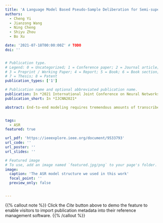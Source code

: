 ```yaml
---
title: 'A Language Model Based Pseudo-Sample Deliberation for Semi-supervised Speech Recognition'
authors:
  - Cheng Yi
  - Jianzong Wang
  - Ning Cheng
  - Shiyu Zhou
  - Bo Xu

date: '2021-07-18T00:00:00Z' # TODO
doi: ''


# Publication type.
# Legend: 0 = Uncategorized; 1 = Conference paper; 2 = Journal article;
# 3 = Preprint / Working Paper; 4 = Report; 5 = Book; 6 = Book section;
# 7 = Thesis; 8 = Patent
publication_types: ['1']

# Publication name and optional abbreviated publication name.
publication: In *2021 International Joint Conference on Neural Networks*
publication_short: In *IJCNN2021*

abstract: End-to-end modeling requires tremendous amounts of transcribed speech to achieve an automatic speech recognition (ASR) model with high performance. For low-resource ASR tasks, it is a promising approach to utilize the highly accessible unlabeled speech and text corpus. Previous works have shown that training with pseudo samples, which are the inferring results given the unlabeled speech, can substantially improve the accuracy of a baseline ASR model. Besides the common data filtering to improve pseudo-label quality, we propose an alternative pseudo-sample deliberation method that operates on the output of the ASR model through a pre-trained bidirectional language model (BERT). It fixes the unreasonable tokens in the inference by substitution, which can distill knowledge from the large text corpus. Experiments on Librispeech show that assisted with our fixing operation, self-training on additional unlabeled samples can bridge up to 82.3 % of the gap with the supervised training.


tags:
  - ASR
featured: true

url_pdf: 'https://ieeexplore.ieee.org/document/9533793'
url_code: ''
url_poster: ''
url_slides: ''

# Featured image
# To use, add an image named `featured.jpg/png` to your page's folder.
image:
  caption: 'The ASR model structure we used in this work'
  focal_point: ''
  preview_only: false


---
```


{{% callout note %}}
Click the _Cite_ button above to demo the feature to enable visitors to import publication metadata into their reference management software.
{{% /callout %}}

